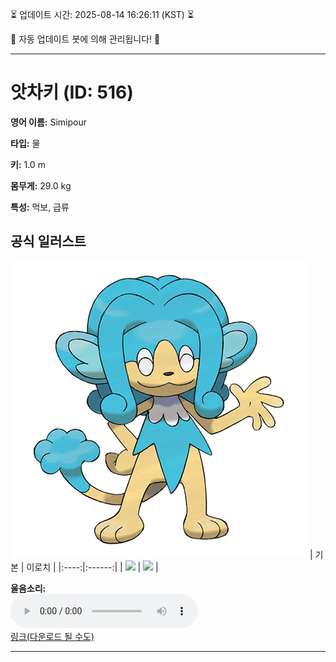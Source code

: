 
⏳ 업데이트 시간: 2025-08-14 16:26:11 (KST) ⏳

🤖 자동 업데이트 봇에 의해 관리됩니다! 🤖

---

# 앗차키 (ID: 516)
**영어 이름:** Simipour

**타입:** 물

**키:** 1.0 m

**몸무게:** 29.0 kg

**특성:** 먹보, 급류

## 공식 일러스트
![](https://raw.githubusercontent.com/PokeAPI/sprites/master/sprites/pokemon/other/official-artwork/516.png)
| 기본 | 이로치 |
|:----:|:------:|
| <img src="http://play.pokemonshowdown.com/sprites/ani/simipour.gif" width="200"> | <img src="http://play.pokemonshowdown.com/sprites/ani-shiny/simipour.gif" width="200"> |

**울음소리:**<br><audio controls src="https://raw.githubusercontent.com/PokeAPI/cries/main/cries/pokemon/latest/516.ogg"></audio><br> [링크(다운로드 될 수도)](https://raw.githubusercontent.com/PokeAPI/cries/main/cries/pokemon/latest/516.ogg)


---
